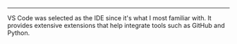 **********
VS Code was selected as the IDE since it's what I most familiar with.  It provides extensive extensions that help integrate tools such as GitHub and Python.